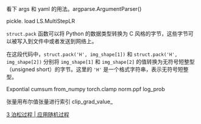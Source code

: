 

看下 args 和 yaml 的用法。argparse.ArgumentParser()


pickle. load
LS.MultiStepLR


`struct.pack` 函数可以将 Python 的数据类型转换为 C 风格的字节，这些字节可以被写入到文件中或者发送到网络上。

在这段代码中，`struct.pack('H', img_shape[1])` 和 `struct.pack('H', img_shape[2])` 分别将 `img_shape[1]` 和 `img_shape[2]` 的值转换为无符号短整型（unsigned short）的字节。这里的 `'H'` 是一个格式字符串，表示无符号短整型。

Expontial
cumsum
from_numpy
torch.clamp
norm.ppf
log_prob

张量用布尔值张量进行索引
clip_grad_value_

[3 泊松过程 | 应用随机过程](https://www.math.pku.edu.cn/teachers/lidf/course/stochproc/stochprocnotes/html/_book/poisson.html)


